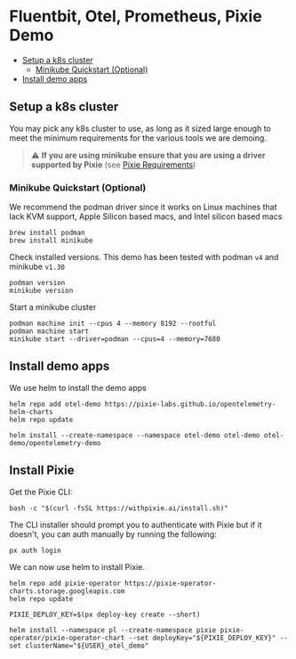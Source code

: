 # Fluentbit, Otel, Prometheus, Pixie Demo

- [Setup a k8s cluster](#setup-a-k8s-cluster)
  - [Minikube Quickstart (Optional)](#minikube-quickstart--optional-)
- [Install demo apps](#install-demo-apps)

## Setup a k8s cluster

You may pick any k8s cluster to use, as long as it sized large enough to meet the minimum requirements for the various tools we are demoing.

> :warning: **If you are using minikube ensure that you are using a driver supported by Pixie** (see [Pixie Requirements](https://docs.px.dev/installing-pixie/requirements/#kubernetes-local-development-environments))

### Minikube Quickstart (Optional)

We recommend the podman driver since it works on Linux machines that lack KVM support, Apple Silicon based macs, and Intel silicon based macs

```console
brew install podman
brew install minikube
```

Check installed versions. This demo has been tested with podman `v4` and minikube `v1.30`

```console
podman version
minikube version
```

Start a minikube cluster

```console
podman machine init --cpus 4 --memory 8192 --rootful
podman machine start
minikube start --driver=podman --cpus=4 --memory=7680
```

## Install demo apps

We use helm to install the demo apps

```console
helm repo add otel-demo https://pixie-labs.github.io/opentelemetry-helm-charts
helm repo update
```

```console
helm install --create-namespace --namespace otel-demo otel-demo otel-demo/opentelemetry-demo
```

## Install Pixie

Get the Pixie CLI:

```console
bash -c "$(curl -fsSL https://withpixie.ai/install.sh)"
```

The CLI installer should prompt you to authenticate with Pixie but if it doesn't, you can auth manually by running the following:

```console
px auth login
```

We can now use helm to install Pixie.

```console
helm repo add pixie-operator https://pixie-operator-charts.storage.googleapis.com
helm repo update
```

```console
PIXIE_DEPLOY_KEY=$(px deploy-key create --short)

helm install --namespace pl --create-namespace pixie pixie-operator/pixie-operator-chart --set deployKey="${PIXIE_DEPLOY_KEY}" --set clusterName="${USER}_otel_demo"
```
